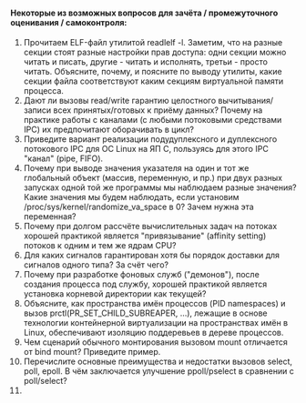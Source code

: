 #### Некоторые из возможных вопросов для зачёта / промежуточного оценивания / самоконтроля:
1) Прочитаем ELF-файл утилитой readlelf -l. Заметим, что на разные секции стоят разные настройки прав доступа: одни секции можно читать и писать, другие - читать и исполнять, третьи - просто читать. Объясните, почему, и поясните по выводу утилиты, какие секции файла соответствуют каким секциям виртуальной памяти процесса.
2) Дают ли вызовы read/write гарантию целостного вычитывания/записи всех принятых/готовых к приёму данных? Почему на практике работы с каналами (с любыми потоковыми средствами IPC) их предпочитают оборачивать в цикл?
3) Приведите вариант реализации подудуплексного и дуплексного потокового IPC для ОС Linux на ЯП C, пользуясь для этого IPC "канал" (pipe, FIFO).
4) Почему при выводе значения указателя на один и тот же глобальный объект (массив, переменную, и пр.) при двух разных запусках одной той же программы мы наблюдаем разные значения? Какие значения мы будем наблюдать, если установим /proc/sys/kernel/randomize_va_space в 0? Зачем нужна эта переменная?
5) Почему при долгом рассчёте вычислительных задач на потоках хорошей практикой является "привязывание" (affinity setting) потоков к одним и тем же ядрам CPU? 
6) Для каких сигналов гарантирован хотя бы порядок доставки для сигналов одного типа? За счёт чего?
7) Почему при разработке фоновых служб ("демонов"), после создания процесса под службу, хорошей практикой является установка корневой директории как текущей?
8) Объясните, как пространства имён процессов (PID namespaces) и вызов prctl(PR_SET_CHILD_SUBREAPER, ...), лежащие в основе технологии контейнерной виртуализации на пространствах имён в Linux, обеспечивают изоляцию поддеревьев в дереве процессов.
9) Чем сценарий обычного монтирования вызовом mount отличается от bind mount? Приведите пример.
10) Перечислите основные преимущества и недостатки вызовов select, poll, epoll. В чём заключается улучшение ppoll/pselect в сравнении с poll/select?
11)
